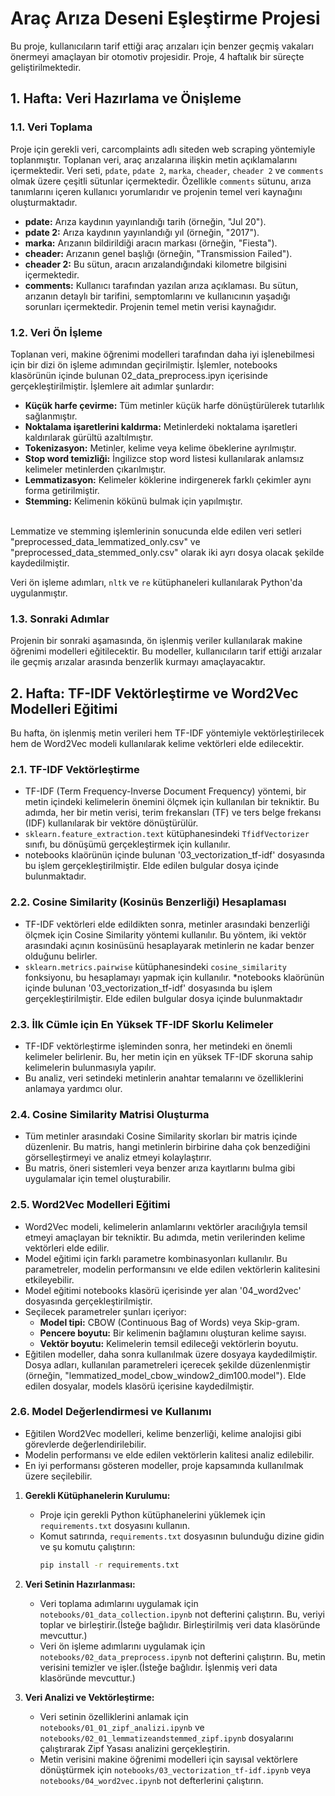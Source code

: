 # Araç Arıza Deseni Eşleştirme Projesi

Bu proje, kullanıcıların tarif ettiği araç arızaları için benzer geçmiş vakaları önermeyi amaçlayan bir otomotiv projesidir. Proje, 4 haftalık bir süreçte geliştirilmektedir.

## 1. Hafta: Veri Hazırlama ve Önişleme

### 1.1. Veri Toplama

Proje için gerekli veri, carcomplaints adlı siteden web scraping yöntemiyle toplanmıştır. Toplanan veri, araç arızalarına ilişkin metin açıklamalarını içermektedir. Veri seti, `pdate`, `pdate 2`, `marka`, `cheader`, `cheader 2` ve `comments` olmak üzere çeşitli sütunlar içermektedir. Özellikle `comments` sütunu, arıza tanımlarını içeren kullanıcı yorumlarıdır ve projenin temel veri kaynağını oluşturmaktadır.
* **pdate:** Arıza kaydının yayınlandığı tarih (örneğin, "Jul 20").
* **pdate 2:** Arıza kaydının yayınlandığı yıl (örneğin, "2017").
* **marka:** Arızanın bildirildiği aracın markası (örneğin, "Fiesta").
* **cheader:** Arızanın genel başlığı (örneğin, "Transmission Failed").
* **cheader 2:** Bu sütun, aracın arızalandığındaki kilometre bilgisini içermektedir.
* **comments:** Kullanıcı tarafından yazılan arıza açıklaması. Bu sütun, arızanın detaylı bir tarifini, semptomlarını ve kullanıcının yaşadığı sorunları içermektedir. Projenin temel metin verisi kaynağıdır.


### 1.2. Veri Ön İşleme

Toplanan veri, makine öğrenimi modelleri tarafından daha iyi işlenebilmesi için bir dizi ön işleme adımından geçirilmiştir. İşlemler, notebooks klasörünün içinde bulunan 02_data_preprocess.ipyn içerisinde gerçekleştirilmiştir. İşlemlere ait adımlar şunlardır:

* **Küçük harfe çevirme:** Tüm metinler küçük harfe dönüştürülerek tutarlılık sağlanmıştır.
* **Noktalama işaretlerini kaldırma:** Metinlerdeki noktalama işaretleri kaldırılarak gürültü azaltılmıştır.
* **Tokenizasyon:** Metinler, kelime veya kelime öbeklerine ayrılmıştır.
* **Stop word temizliği:** İngilizce stop word listesi kullanılarak anlamsız kelimeler metinlerden çıkarılmıştır.
* **Lemmatizasyon:** Kelimeler köklerine indirgenerek farklı çekimler aynı forma getirilmiştir.
* **Stemming:**  Kelimenin kökünü bulmak için yapılmıştır.

<br>Lemmatize ve stemming işlemlerinin sonucunda elde edilen veri setleri "preprocessed_data_lemmatized_only.csv" ve "preprocessed_data_stemmed_only.csv" olarak iki ayrı dosya olacak şekilde kaydedilmiştir.

Veri ön işleme adımları, `nltk` ve `re` kütüphaneleri kullanılarak Python'da uygulanmıştır.


### 1.3. Sonraki Adımlar

Projenin bir sonraki aşamasında, ön işlenmiş veriler kullanılarak makine öğrenimi modelleri eğitilecektir. Bu modeller, kullanıcıların tarif ettiği arızalar ile geçmiş arızalar arasında benzerlik kurmayı amaçlayacaktır.
## 2. Hafta: TF-IDF Vektörleştirme ve Word2Vec Modelleri Eğitimi

Bu hafta, ön işlenmiş metin verileri hem TF-IDF yöntemiyle vektörleştirilecek hem de Word2Vec modeli kullanılarak kelime vektörleri elde edilecektir.

### 2.1. TF-IDF Vektörleştirme

* TF-IDF (Term Frequency-Inverse Document Frequency) yöntemi, bir metin içindeki kelimelerin önemini ölçmek için kullanılan bir tekniktir. Bu adımda, her bir metin verisi, terim frekansları (TF) ve ters belge frekansı (IDF) kullanılarak bir vektöre dönüştürülür.
* `sklearn.feature_extraction.text` kütüphanesindeki `TfidfVectorizer` sınıfı, bu dönüşümü gerçekleştirmek için kullanılır.
* notebooks klaörünün içinde bulunan '03_vectorization_tf-idf' dosyasında bu işlem gerçekleştirilmiştir. Elde edilen bulgular dosya içinde bulunmaktadır.
  
### 2.2. Cosine Similarity (Kosinüs Benzerliği) Hesaplaması

* TF-IDF vektörleri elde edildikten sonra, metinler arasındaki benzerliği ölçmek için Cosine Similarity yöntemi kullanılır. Bu yöntem, iki vektör arasındaki açının kosinüsünü hesaplayarak metinlerin ne kadar benzer olduğunu belirler.
* `sklearn.metrics.pairwise` kütüphanesindeki `cosine_similarity` fonksiyonu, bu hesaplamayı yapmak için kullanılır.
*notebooks klaörünün içinde bulunan '03_vectorization_tf-idf' dosyasında bu işlem gerçekleştirilmiştir. Elde edilen bulgular dosya içinde bulunmaktadır

### 2.3. İlk Cümle için En Yüksek TF-IDF Skorlu Kelimeler

* TF-IDF vektörleştirme işleminden sonra, her metindeki en önemli kelimeler belirlenir. Bu, her metin için en yüksek TF-IDF skoruna sahip kelimelerin bulunmasıyla yapılır.
* Bu analiz, veri setindeki metinlerin anahtar temalarını ve özelliklerini anlamaya yardımcı olur.

### 2.4. Cosine Similarity Matrisi Oluşturma

* Tüm metinler arasındaki Cosine Similarity skorları bir matris içinde düzenlenir. Bu matris, hangi metinlerin birbirine daha çok benzediğini görselleştirmeyi ve analiz etmeyi kolaylaştırır.
* Bu matris, öneri sistemleri veya benzer arıza kayıtlarını bulma gibi uygulamalar için temel oluşturabilir.

### 2.5. Word2Vec Modelleri Eğitimi

* Word2Vec modeli, kelimelerin anlamlarını vektörler aracılığıyla temsil etmeyi amaçlayan bir tekniktir. Bu adımda, metin verilerinden kelime vektörleri elde edilir.
* Model eğitimi için farklı parametre kombinasyonları kullanılır. Bu parametreler, modelin performansını ve elde edilen vektörlerin kalitesini etkileyebilir.
* Model eğitimi notebooks klasörü içerisinde yer alan '04_word2vec' dosyasında gerçekleştirilmiştir.
* Seçilecek parametreler şunları içeriyor:
    * **Model tipi:** CBOW (Continuous Bag of Words) veya Skip-gram.
    * **Pencere boyutu:** Bir kelimenin bağlamını oluşturan kelime sayısı.
    * **Vektör boyutu:** Kelimelerin temsil edileceği vektörlerin boyutu.
* Eğitilen modeller, daha sonra kullanılmak üzere dosyaya kaydedilmiştir. Dosya adları, kullanılan parametreleri içerecek şekilde düzenlenmiştir (örneğin, "lemmatized_model_cbow_window2_dim100.model"). Elde edilen dosyalar, models klasörü içerisine kaydedilmiştir.

### 2.6. Model Değerlendirmesi ve Kullanımı

* Eğitilen Word2Vec modelleri, kelime benzerliği, kelime analojisi gibi görevlerde değerlendirilebilir.
* Modelin performansı ve elde edilen vektörlerin kalitesi analiz edilebilir.
* En iyi performansı gösteren modeller, proje kapsamında kullanılmak üzere seçilebilir.
1. **Gerekli Kütüphanelerin Kurulumu:**
    * Proje için gerekli Python kütüphanelerini yüklemek için `requirements.txt` dosyasını kullanın.
    * Komut satırında, `requirements.txt` dosyasının bulunduğu dizine gidin ve şu komutu çalıştırın:
        ```bash
        pip install -r requirements.txt
        ```

2.  **Veri Setinin Hazırlanması:**
    * Veri toplama adımlarını uygulamak için `notebooks/01_data_collection.ipynb` not defterini çalıştırın. Bu, veriyi toplar ve birleştirir.(İsteğe bağlıdır. Birleştirilmiş veri data klasöründe mevcuttur.)
    * Veri ön işleme adımlarını uygulamak için `notebooks/02_data_preprocess.ipynb` not defterini çalıştırın. Bu, metin verisini temizler ve işler.(İsteğe bağlıdır. İşlenmiş veri data klasöründe mevcuttur.)

3.  **Veri Analizi ve Vektörleştirme:**
    * Veri setinin özelliklerini anlamak için `notebooks/01_01_zipf_analizi.ipynb` ve `notebooks/02_01_lemmatizeandstemmed_zipf.ipynb` dosyalarını çalıştırarak Zipf Yasası analizini gerçekleştirin.
    * Metin verisini makine öğrenimi modelleri için sayısal vektörlere dönüştürmek için `notebooks/03_vectorization_tf-idf.ipynb` veya `notebooks/04_word2vec.ipynb` not defterlerini çalıştırın.

